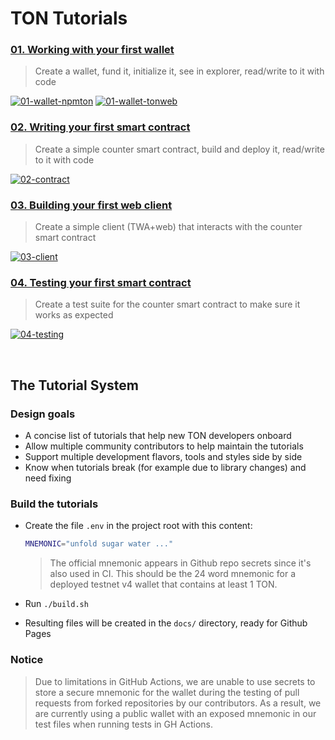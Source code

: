 # TON Tutorials

### [01. Working with your first wallet](https://helloworld.tonstudio.io/01-wallet)
>
> Create a wallet, fund it, initialize it, see in explorer, read/write to it with code

[![01-wallet-npmton](https://github.com/ton-community/tutorials/actions/workflows/01-wallet-npmton.yml/badge.svg)](https://github.com/ton-community/tutorials/actions/workflows/01-wallet-npmton.yml) [![01-wallet-tonweb](https://github.com/ton-community/tutorials/actions/workflows/01-wallet-tonweb.yml/badge.svg)](https://github.com/ton-community/tutorials/actions/workflows/01-wallet-tonweb.yml)

### [02. Writing your first smart contract](https://helloworld.tonstudio.io/02-contract)
>
> Create a simple counter smart contract, build and deploy it, read/write to it with code

[![02-contract](https://github.com/ton-community/tutorials/actions/workflows/02-contract.yml/badge.svg)](https://github.com/ton-community/tutorials/actions/workflows/02-contract.yml)

### [03. Building your first web client](https://helloworld.tonstudio.io//03-client)
>
> Create a simple client (TWA+web) that interacts with the counter smart contract

[![03-client](https://github.com/ton-community/tutorials/actions/workflows/03-client.yml/badge.svg)](https://github.com/ton-community/tutorials/actions/workflows/03-client.yml)

### [04. Testing your first smart contract](https://helloworld.tonstudio.io/04-testing)
>
> Create a test suite for the counter smart contract to make sure it works as expected

[![04-testing](https://github.com/ton-community/tutorials/actions/workflows/04-testing.yml/badge.svg)](https://github.com/ton-community/tutorials/actions/workflows/04-testing.yml)

&nbsp;

## The Tutorial System

### Design goals

- A concise list of tutorials that help new TON developers onboard
- Allow multiple community contributors to help maintain the tutorials
- Support multiple development flavors, tools and styles side by side
- Know when tutorials break (for example due to library changes) and need fixing

### Build the tutorials

- Create the file `.env` in the project root with this content:

  ```bash
  MNEMONIC="unfold sugar water ..."
  ```

  > The official mnemonic appears in Github repo secrets since it's also used in CI. This should be the 24 word mnemonic for a deployed testnet v4 wallet that contains at least 1 TON.
- Run `./build.sh`
- Resulting files will be created in the `docs/` directory, ready for Github Pages

### Notice

> Due to limitations in GitHub Actions, we are unable to use secrets to store a secure mnemonic for the wallet during the testing of pull requests from forked repositories by our contributors. 
> As a result, we are currently using a public wallet with an exposed mnemonic in our test files when running tests in GH Actions.


